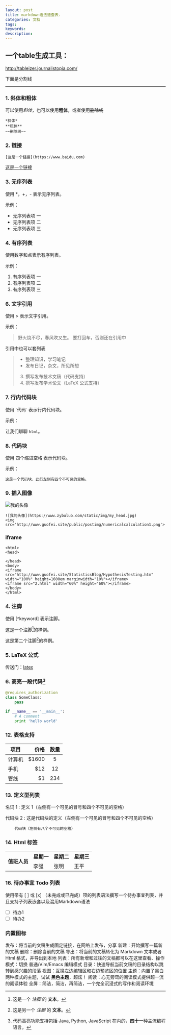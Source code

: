 ```yaml
---
layout: post
title: markdown语法速查表.
categories: 文档
tags:
keywords:
description:
---
```


## 一个table生成工具：
http://tableizer.journalistopia.com/



下面是分割线

---

### 1. 斜体和粗体
可以使用*斜体*，也可以使用**粗体**，或者使用~~删除线~~
```
*斜体*
**粗体**
~~删除线~~
```

### 2. 链接

```
[这是一个链接](https://www.baidu.com)
```

[这是一个链接](https://www.baidu.com)


### 3. 无序列表

使用 \*，+，- 表示无序列表。

示例：

- 无序列表项 一
- 无序列表项 二
- 无序列表项 三

### 4. 有序列表

使用数字和点表示有序列表。

示例：

1. 有序列表项 一
2. 有序列表项 二
3. 有序列表项 三

### 6. 文字引用

使用 > 表示文字引用。

示例：

> 野火烧不尽，春风吹又生。
要打回车，否则还在引用中

引用中也可以套列表
> - 整理知识，学习笔记
> - 发布日记，杂文，所见所想
> 3. 撰写发布技术文稿（代码支持）
> 4. 撰写发布学术论文（LaTeX 公式支持）

### 7. 行内代码块

使用 \`代码\` 表示行内代码块。

示例：

让我们聊聊 `html`。

### 8.  代码块

使用 四个缩进空格 表示代码块。

示例：

    这是一个代码块，此行左侧有四个不可见的空格。

### 9.  插入图像



![我的头像](https://www.zybuluo.com/static/img/my_head.jpg)

```
![我的头像](https://www.zybuluo.com/static/img/my_head.jpg)
<img src='http://www.guofei.site/public/postimg/numericalcalculation1.png'>
```


### iframe

```
<html>
<head>

</head>
<body>
<iframe src="http://www.guofei.site/StatisticsBlog/HypothesisTesting.htm" width="100%" height=1600em marginwidth="10%"></iframe>
<iframe src="2.html" width="60%" height="60%"></iframe>
</body>
</html>
```

### 4. 注脚

使用 [^keyword] 表示注脚。

这是一个注脚[^footnote]的样例。

这是第二个注脚[^footnote2]的样例。

### 5. LaTeX 公式

传送门：[latex](http://www.guofei.site/2017/03/10/LateX.html)

### 6. 高亮一段代码[^code]

```python
@requires_authorization
class SomeClass:
    pass

if __name__ == '__main__':
    # A comment
    print 'hello world'
```

### 12. 表格支持

| 项目        | 价格   |  数量  |
| --------   | -----:  | :----:  |
| 计算机     | \$1600 |   5     |
| 手机        |   \$12   |   12   |
| 管线        |    \$1    |  234  |


### 13. 定义型列表

名词 1
:   定义 1（左侧有一个可见的冒号和四个不可见的空格）

代码块 2
:   这是代码块的定义（左侧有一个可见的冒号和四个不可见的空格）

        代码块（左侧有八个不可见的空格）


### 14. Html 标签

<table>
    <tr>
        <th rowspan="2">值班人员</th>
        <th>星期一</th>
        <th>星期二</th>
        <th>星期三</th>
    </tr>
    <tr>
        <td>李强</td>
        <td>张明</td>
        <td>王平</td>
    </tr>
</table>



### 16. 待办事宜 Todo 列表

使用带有 [ ] 或 [x] （未完成或已完成）项的列表语法撰写一个待办事宜列表，并且支持子列表嵌套以及混用Markdown语法

- [ ] 待办1
- [ ] 待办2

### 内置图标
<i class="icon-share"></i> 发布：将当前的文稿生成固定链接，在网络上发布，分享
<i class="icon-file"></i> 新建：开始撰写一篇新的文稿
<i class="icon-trash"></i> 删除：删除当前的文稿
<i class="icon-cloud"></i> 导出：将当前的文稿转化为 Markdown 文本或者 Html 格式，并导出到本地
<i class="icon-reorder"></i> 列表：所有新增和过往的文稿都可以在这里查看、操作
<i class="icon-pencil"></i> 模式：切换 普通/Vim/Emacs 编辑模式
<i class="icon-list"></i> 目录：快速导航当前文稿的目录结构以跳转到感兴趣的段落
<i class="icon-chevron-sign-left"></i> 视图：互换左边编辑区和右边预览区的位置
<i class="icon-adjust"></i> 主题：内置了黑白两种模式的主题，试试 **黑色主题**，超炫！
<i class="icon-desktop"></i> 阅读：心无旁骛的阅读模式提供超一流的阅读体验
<i class="icon-fullscreen"></i> 全屏：简洁，简洁，再简洁，一个完全沉浸式的写作和阅读环境


[^footnote]: 这是一个 *注脚* 的 **文本**。

[^footnote2]: 这是另一个 *注脚* 的 **文本**。



[^LaTeX]: 支持 **LaTeX** 编辑显示支持，例如：$\sum_{i=1}^n a_i=0$， 访问 [MathJax][4] 参考更多使用方法。


[^code]: 代码高亮功能支持包括 Java, Python, JavaScript 在内的，**四十一**种主流编程语言。


[1]: https://www.zybuluo.com/mdeditor?url=https://www.zybuluo.com/static/editor/md-help.markdown
[2]: https://www.zybuluo.com/mdeditor?url=https://www.zybuluo.com/static/editor/md-help.markdown#cmd-markdown-高阶语法手册
[4]: http://meta.math.stackexchange.com/questions/5020/mathjax-basic-tutorial-and-quick-reference

